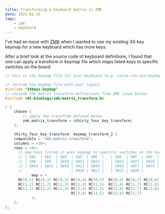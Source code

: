 ```yaml
---
title: Transforming a keyboard matrix in ZMK
date: 2021-01-15
tags:
    - zmk
    - keyboard
---
```


I've had an issue with [ZMK](https://zmk.dev) when I wanted to use my existing
34-key keymap for a new keyboard which has more keys.

After a brief look at the source code of keyboard definitions, I found that one
can apply a transform in keymap file which maps listed keys to specific switches
on the board.

```c
// this is the keymap file for your keyboard (e.g. corne-ish-zen.keymap)

// include the keymap file with your layout
#include "34keys.keymap"
// include the matrix transform definitions from ZMK (used below)
#include <dt-bindings/zmk/matrix_transform.h>

/ {
    chosen {
        // apply the transfrom defined below
        zmk,matrix_transform = &thirty_four_key_transform;
    };

    thirty_four_key_transform: keymap_transform_2 {
    compatible = "zmk,matrix-transform";
    columns = <10>;
    rows = <4>;
      // map keys listed in your keymap to specific switches on the board
      // | SW2  | SW3  | SW4  | SW5  | SW6  |   | SW6  | SW5  | SW4  | SW3  | SW2  |
      // | SW8  | SW9  | SW10 | SW11 | SW12 |   | SW12 | SW11 | SW10 | SW9  | SW8  |
      // | SW14 | SW15 | SW16 | SW17 | SW18 |   | SW18 | SW17 | SW16 | SW15 | SW14 |
      //                      | SW20 | SW21 |   | SW21 | SW20 |
            map = <
      RC(0,1) RC(0,2) RC(0,3) RC(0,4) RC(0,5)  RC(0,6) RC(0,7) RC(0,8) RC(0,9) RC(0,10)
      RC(1,1) RC(1,2) RC(1,3) RC(1,4) RC(1,5)  RC(1,6) RC(1,7) RC(1,8) RC(1,9) RC(1,10)
      RC(2,1) RC(2,2) RC(2,3) RC(2,4) RC(2,5)  RC(2,6) RC(2,7) RC(2,8) RC(2,9) RC(2,10)
                              RC(3,4) RC(3,5)  RC(3,6) RC(3,7)
            >;
    };
};
```
